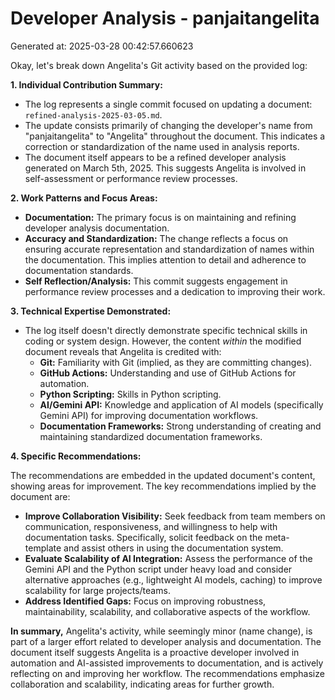 # Developer Analysis - panjaitangelita
Generated at: 2025-03-28 00:42:57.660623

Okay, let's break down Angelita's Git activity based on the provided log:

**1. Individual Contribution Summary:**

*   The log represents a single commit focused on updating a document: `refined-analysis-2025-03-05.md`.
*   The update consists primarily of changing the developer's name from "panjaitangelita" to "Angelita" throughout the document. This indicates a correction or standardization of the name used in analysis reports.
*   The document itself appears to be a refined developer analysis generated on March 5th, 2025.  This suggests Angelita is involved in self-assessment or performance review processes.

**2. Work Patterns and Focus Areas:**

*   **Documentation:** The primary focus is on maintaining and refining developer analysis documentation.
*   **Accuracy and Standardization:**  The change reflects a focus on ensuring accurate representation and standardization of names within the documentation. This implies attention to detail and adherence to documentation standards.
*  **Self Reflection/Analysis:** This commit suggests engagement in performance review processes and a dedication to improving their work.

**3. Technical Expertise Demonstrated:**

*   The log itself doesn't directly demonstrate specific technical skills in coding or system design.  However, the content *within* the modified document reveals that Angelita is credited with:
    *   **Git:** Familiarity with Git (implied, as they are committing changes).
    *   **GitHub Actions:** Understanding and use of GitHub Actions for automation.
    *   **Python Scripting:** Skills in Python scripting.
    *   **AI/Gemini API:** Knowledge and application of AI models (specifically Gemini API) for improving documentation workflows.
    *   **Documentation Frameworks:** Strong understanding of creating and maintaining standardized documentation frameworks.

**4. Specific Recommendations:**

The recommendations are embedded in the updated document's content, showing areas for improvement. The key recommendations implied by the document are:

*   **Improve Collaboration Visibility:** Seek feedback from team members on communication, responsiveness, and willingness to help with documentation tasks.  Specifically, solicit feedback on the meta-template and assist others in using the documentation system.
*   **Evaluate Scalability of AI Integration:** Assess the performance of the Gemini API and the Python script under heavy load and consider alternative approaches (e.g., lightweight AI models, caching) to improve scalability for large projects/teams.
*   **Address Identified Gaps:** Focus on improving robustness, maintainability, scalability, and collaborative aspects of the workflow.

**In summary,** Angelita's activity, while seemingly minor (name change), is part of a larger effort related to developer analysis and documentation. The document itself suggests Angelita is a proactive developer involved in automation and AI-assisted improvements to documentation, and is actively reflecting on and improving her workflow. The recommendations emphasize collaboration and scalability, indicating areas for further growth.
